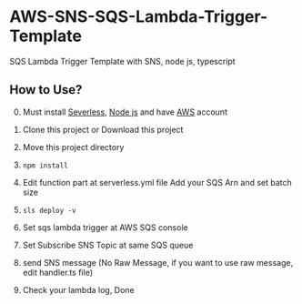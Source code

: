 # AWS-SNS-SQS-Lambda-Trigger-Template
SQS Lambda Trigger Template with SNS, node js, typescript

## How to Use?

0. Must install [Severless][serverless], [Node js][nodejs] and have [AWS][aws] account

1. Clone this project or Download this project

2. Move this project directory

3. ```npm install```

4. Edit function part at serverless.yml file 
Add your SQS Arn and set batch size

5. ```sls deploy -v```

6. Set sqs lambda trigger at AWS SQS console

7. Set Subscribe SNS Topic at same SQS queue

8. send SNS message (No Raw Message, if you want to use raw message, edit handler.ts file)

9. Check your lambda log, Done

[serverless]:[https://serverless.com/]
[nodejs]:[https://nodejs.org/]
[aws]:[https://aws.amazon.com]